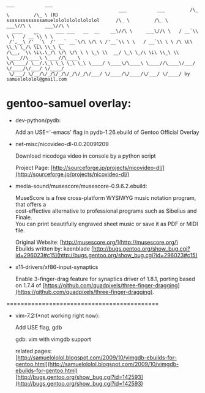                                                                         ___           ___      
                                             ___           ___         /\_ \         /\_ \ (R) 
    sssssssssssssamuelolololololololol      /\_ \         /\_ \     ___\//\ \     ___\//\ \    
      ____    __      ___ ___   __  __    __\//\ \     ___\//\ \   / __`\\ \ \   / __`\\ \ \   
     /',__\ /'__`\  /' __` __`\/\ \/\ \ /'__`\\ \ \   / __`\\ \ \ /\ \L\ \\_\ \_/\ \L\ \\_\ \_ 
    /\__, `\\ \L\.\_/\ \/\ \/\ \ \ \_\ \\  __/ \_\ \_/\ \L\ \\_\ \\ \____//\____\ \____//\____\
    \/\____/ \__/.\_\ \_\ \_\ \_\ \____/ \____\/\____\ \____//\____\/___/ \/____/\/___/ \/____/
     \/___/ \/__/\/_/\/_/\/_/\/_/\/___/ \/____/\/____/\/___/ \/____/ by samuelololol@gmail.com 
     

gentoo-samuel overlay:                                       
======================
* dev-python/pydb:

    Add an USE='-emacs' flag in pydb-1.26.ebuild of Gentoo Official Overlay
    
* net-misc/nicovideo-dl-0.0.20091209

    Download nicodoga video in console by a python script

    Project Page: [http://sourceforge.jp/projects/nicovideo-dl/](http://sourceforge.jp/projects/nicovideo-dl/)

* media-sound/musescore/musescore-0.9.6.2.ebuild:

    MuseScore is a free cross-platform WYSIWYG music notation program, that offers a  
    cost-effective alternative to professional programs such as Sibelius and Finale.  
    You can print beautifully engraved sheet music or save it as PDF or MIDI file.  

    Original Website: [http://musescore.org/](http://musescore.org/)   
    Ebuilds written by: keenblade [http://bugs.gentoo.org/show_bug.cgi?id=296023#c15](http://bugs.gentoo.org/show_bug.cgi?id=296023#c15)  

* x11-drivers/xf86-input-synaptics

    Enable 3-finger-drag feature for synaptics driver of 1.8.1, porting based on 1.7.4 of [https://github.com/quadpixels/three-finger-dragging](https://github.com/quadpixels/three-finger-dragging).
                

<!-- {{{ -->
===========================================    

* vim-7.2:(*not working right now):

    Add USE flag, gdb  

    gdb: vim with vimgdb support  

    related pages:  
    [http://samuelololol.blogspot.com/2009/10/vimgdb-ebuilds-for-gentoo.html](http://samuelololol.blogspot.com/2009/10/vimgdb-ebuilds-for-gentoo.html)  
    [http://bugs.gentoo.org/show_bug.cgi?id=142593](http://bugs.gentoo.org/show_bug.cgi?id=142593)  
<!-- }}} vim:fdm=marker 
